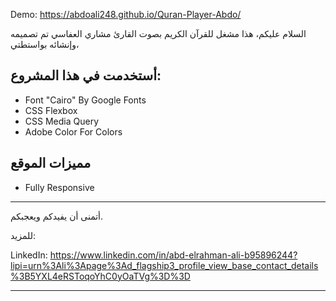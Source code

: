 Demo: https://abdoali248.github.io/Quran-Player-Abdo/

السلام عليكم، هذا مشغل للقرآن الكريم بصوت القارئ مشاري العفاسي تم تصميمه وإنشائه بواستطتي، 
## أستخدمت في هذا المشروع: 
- Font "Cairo" By Google Fonts
- CSS Flexbox
- CSS Media Query
- Adobe Color For Colors
## مميزات الموقع
- Fully Responsive
- - - -
أتمنى أن يفيدكم ويعجبكم.

للمزيد:

LinkedIn: https://www.linkedin.com/in/abd-elrahman-ali-b95896244?lipi=urn%3Ali%3Apage%3Ad_flagship3_profile_view_base_contact_details%3B5YXL4eRSToqoYhC0yOaTVg%3D%3D
- - -
